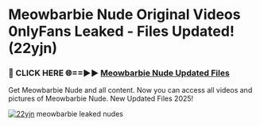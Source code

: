# Meowbarbie Nude Original Videos 0nlyFans Leaked - Files Updated! (22yjn)

<h3>🔴 CLICK HERE 🌐==►► <a href="https://tinyurl.com/4mcuefdz" rel="nofollow">Meowbarbie Nude Updated Files</a></h3>

Get Meowbarbie Nude and all content. Now you can access all videos and pictures of Meowbarbie Nude. New Updated Files 2025!

[![22yjn](https://i.imgur.com/StAQSOY.gif)](https://tinyurl.com/4mcuefdz)
meowbarbie leaked nudes